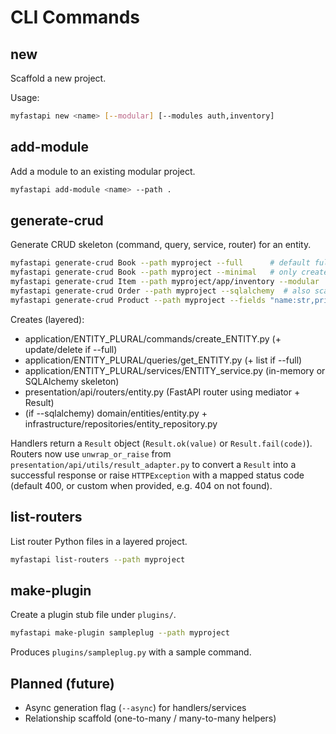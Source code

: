 # CLI Commands

## new

Scaffold a new project.

Usage:

```bash
myfastapi new <name> [--modular] [--modules auth,inventory]
```

## add-module

Add a module to an existing modular project.

```bash
myfastapi add-module <name> --path .
```

## generate-crud

Generate CRUD skeleton (command, query, service, router) for an entity.

```bash
myfastapi generate-crud Book --path myproject --full      # default full CRUD (create/get/update/delete/list)
myfastapi generate-crud Book --path myproject --minimal   # only create + get
myfastapi generate-crud Item --path myproject/app/inventory --modular
myfastapi generate-crud Order --path myproject --sqlalchemy  # also scaffold SQLAlchemy repo + service skeleton
myfastapi generate-crud Product --path myproject --fields "name:str,price:float,in_stock:bool"  # custom fields
```

Creates (layered):

- application/ENTITY_PLURAL/commands/create_ENTITY.py (+ update/delete if --full)
- application/ENTITY_PLURAL/queries/get_ENTITY.py (+ list if --full)
- application/ENTITY_PLURAL/services/ENTITY_service.py (in-memory or SQLAlchemy skeleton)
- presentation/api/routers/entity.py (FastAPI router using mediator + Result)
- (if --sqlalchemy) domain/entities/entity.py + infrastructure/repositories/entity_repository.py

Handlers return a `Result` object (`Result.ok(value)` or `Result.fail(code)`). Routers now use `unwrap_or_raise` from `presentation/api/utils/result_adapter.py` to convert a `Result` into a successful response or raise `HTTPException` with a mapped status code (default 400, or custom when provided, e.g. 404 on not found).

## list-routers

List router Python files in a layered project.

```bash
myfastapi list-routers --path myproject
```

## make-plugin

Create a plugin stub file under `plugins/`.

```bash
myfastapi make-plugin sampleplug --path myproject
```

Produces `plugins/sampleplug.py` with a sample command.

## Planned (future)

- Async generation flag (`--async`) for handlers/services
- Relationship scaffold (one-to-many / many-to-many helpers)
